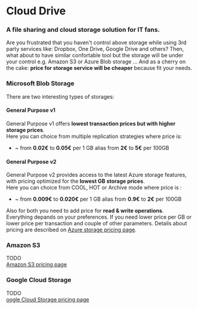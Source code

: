 # Cloud Drive 
### A file sharing and cloud storage solution for IT fans. 
Are you frustrated that you haven't control above storage while using 3rd party services like: Dropbox, One Drive, Google Drive and others?
Then, what about to have similar confortable tool but the storage will be under your control e.g. Amazon S3 or Azure Blob storage ...
And as a cherry on the cake: **price for storage service will be cheaper** because fit your needs.

### Microsoft Blob Storage 
There are two interesting types of storages:

#### General Purpose v1
General Purpose v1 offers **lowest transaction prices but with higher storage prices**.<br/>
Here you can choice from multiple replication strategies where price is: 
* ~ from **0.02€** to **0.05€** per 1 GB alias from **2€** to **5€** per 100GB 

#### General Purpose v2
General Purpose v2 provides access to the latest Azure storage features, with pricing optimized for the **lowest GB storage prices**. <br/>
Here you can choice from COOL, HOT or Archive mode where price is :
* ~ from **0.009€** to **0.020€** per 1 GB alias from **0.9€** to **2€** per 100GB 

Also for both you need to add price for **read & write operations**.<br/>
Everything depands on your preferences. If you need lower price per GB or lower price per transaction and couple of other parameters. 
Details about pricing are described on [Azure storage pricing page](https://azure.microsoft.com/en-us/pricing/details/storage/blobs/).


### Amazon S3  
TODO<br/>
[Amazon S3 pricing page](https://aws.amazon.com/s3/pricing/)


### Google Cloud Storage
TODO<br/>
[oogle Cloud Storage pricing page](https://cloud.google.com/storage/)

